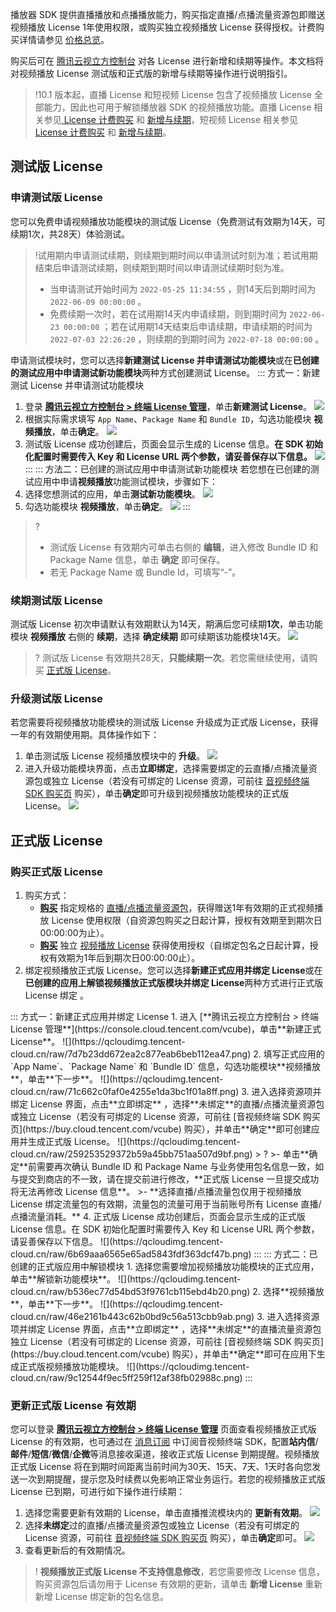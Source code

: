 播放器 SDK 提供直播播放和点播播放能力，购买指定直播/点播流量资源包即赠送视频播放 License 1年使用权限，或购买独立视频播放 License 获得授权。计费购买详情请参见 [价格总览](https://cloud.tencent.com/document/product/881/20193#.E8.AE.A1.E8.B4.B9.E4.BB.B7.E6.A0.BC)。

购买后可在 [腾讯云视立方控制台](https://console.cloud.tencent.com/vcube) 对各 License 进行新增和续期等操作。本文档将对视频播放 License 测试版和正式版的新增与续期等操作进行说明指引。

> !10.1 版本起，直播 License 和短视频 License 包含了视频播放 License 全部能力，因此也可用于解锁播放器 SDK 的视频播放功能。直播 License 相关参见[ License 计费购买](https://cloud.tencent.com/document/product/454/8008#sdklicense) 和 [新增与续期](https://cloud.tencent.com/document/product/454/34750)，短视频 License 相关参见 [License 计费购买](https://cloud.tencent.com/document/product/584/9368) 和 [新增与续期](https://cloud.tencent.com/document/product/584/54333)。

[](id:test)
## 测试版 License

[](id:creat_test)
### 申请测试版 License

您可以免费申请视频播放功能模块的测试版 License（免费测试有效期为14天，可续期1次，共28天）体验测试。

>!试用期内申请测试续期，则续期到期时间以申请测试时刻为准；若试用期结束后申请测试续期，则续期到期时间以申请测试续期时刻为准。
>
> - 当申请测试开始时间为  `2022-05-25 11:34:55` ，则14天后到期时间为  `2022-06-09 00:00:00` 。
> - 免费续期一次时，若在试用期14天内申请续期，则到期时间为  `2022-06-23 00:00:00` ；若在试用期14天结束后申请续期，申请续期的时间为  `2022-07-03 22:26:20` ，则续期的到期时间为  `2022-07-18 00:00:00` 。

申请测试模块时，您可以选择**新建测试 License 并申请测试功能模块**或在**已创建的测试应用中申请测试新功能模块**两种方式创建测试 License。
<dx-tabs>
::: 方式一：新建测试 License 并申请测试功能模块
1. 登录 [**腾讯云视立方控制台 > 终端 License 管理**](https://console.cloud.tencent.com/vcube)，单击**新建测试 License**。
![](https://qcloudimg.tencent-cloud.cn/raw/4d63d6f14f82ba1775083ed461c5f5db.png)
2. 根据实际需求填写 `App Name`、`Package Name` 和 `Bundle ID`，勾选功能模块 **视频播放**，单击**确定**。
![](https://qcloudimg.tencent-cloud.cn/raw/5cbcb932c3adc91a544734b623b82a6f.png)
3. 测试版 License 成功创建后，页面会显示生成的 License 信息。**在 SDK 初始化配置时需要传入 Key 和 License URL 两个参数，请妥善保存以下信息。**
![](https://qcloudimg.tencent-cloud.cn/raw/dd744a0bc93b11e78b2e35ab5b94e8c4.png)
:::
::: 方法二：已创建的测试应用中申请测试新功能模块
若您想在已创建的测试应用中申请**视频播放**功能测试模块，步骤如下：
1. 选择您想测试的应用，单击**测试新功能模块**。
![](https://qcloudimg.tencent-cloud.cn/raw/6be952eb22fdc3db08c931c250a84e9c.png)
2. 勾选功能模块 **视频播放**，单击**确定**。
![](https://qcloudimg.tencent-cloud.cn/raw/11ee4dff2ac3bb1f54eeda1fa4a16190.png)
:::
</dx-tabs>

>? 
>- 测试版 License 有效期内可单击右侧的 **编辑**，进入修改 Bundle ID 和 Package Name 信息，单击 **确定** 即可保存。
>- 若无 Package Name 或 Bundle Id，可填写“-”。


[](id:renew_test)
### 续期测试版 License
测试版 License 初次申请默认有效期默认为14天，期满后您可续期**1次**，单击功能模块 **视频播放** 右侧的 **续期**，选择 **确定续期** 即可续期该功能模块14天。
![](https://qcloudimg.tencent-cloud.cn/raw/18b285cfa67a609ebc3c2930bc806594.png)
>? 测试版 License 有效期共28天，**只能续期一次**。若您需继续使用，请购买 [正式版 License](#formal)。

[](id:up_test)
### 升级测试版 License
若您需要将视频播放功能模块的测试版 License 升级成为正式版 License，获得一年的有效期使用期。具体操作如下：
1. 单击测试版 License 视频播放模块中的 **升级**。
![](https://qcloudimg.tencent-cloud.cn/raw/4d597ddb02ab4013b8debbae868961b5.png)
2. 进入升级功能模块界面，点击**立即绑定**，选择需要绑定的云直播/点播流量资源包或独立 License（若没有可绑定的 License 资源，可前往 [音视频终端 SDK 购买页](https://buy.cloud.tencent.com/vcube) 购买），单击**确定**即可升级到视频播放功能模块的正式版 License。
![](https://qcloudimg.tencent-cloud.cn/raw/4fe6ab5100b60058af34ebc1dfbcf14a.png)

[](id:formal)
## 正式版 License

[](id:creat_formal)
### 购买正式版 License
1. 购买方式：
	- [**购买**](https://buy.cloud.tencent.com/vcube) 指定规格的 [直播/点播流量资源包]()，获得赠送1年有效期的正式视频播放 License 使用权限（自资源包购买之日起计算，授权有效期至到期次日00:00:00为止）。
	- [**购买**](https://buy.cloud.tencent.com/vcube) 独立 [视频播放 License]() 获得使用授权（自绑定包名之日起计算，授权有效期为1年后到期次日00:00:00止）。
2. 绑定视频播放正式版 License。您可以选择**新建正式应用并绑定 License**或在**已创建的应用上解锁视频播放正式版模块并绑定 License**两种方式进行正式版 License 绑定 。
<dx-tabs>
::: 方式一：新建正式应用并绑定 License
1. 进入 [**腾讯云视立方控制台 > 终端 License 管理**](https://console.cloud.tencent.com/vcube)，单击**新建正式 License**。
![](https://qcloudimg.tencent-cloud.cn/raw/7d7b23dd672ea2c877eab6beb112ea47.png)
2. 填写正式应用的 `App Name`、`Package Name` 和 `Bundle ID` 信息，勾选功能模块**视频播放**，单击**下一步**。
![](https://qcloudimg.tencent-cloud.cn/raw/71c662c0faf0e4255e1da3bc1f01a8ff.png)
3. 进入选择资源项并绑定 License 界面，点击**立即绑定** ，选择**未绑定**的直播/点播流量资源包或独立 License（若没有可绑定的 License 资源，可前往 [音视频终端 SDK 购买页](https://buy.cloud.tencent.com/vcube) 购买），并单击**确定**即可创建应用并生成正式版 License。
![](https://qcloudimg.tencent-cloud.cn/raw/259253529372b59a45bb751aa507d9bf.png)
> ?
>- 单击**确定**前需要再次确认 Bundle ID 和 Package Name 与业务使用包名信息一致，如与提交到商店的不一致，请在提交前进行修改，**正式版 License 一旦提交成功将无法再修改 License 信息**。
>- **选择直播/点播流量包仅用于视频播放 License 绑定流量包的有效期，流量包的流量可用于当前账号所有 License 直播/点播流量消耗。**
4. 正式版 License 成功创建后，页面会显示生成的正式版 License 信息。在 SDK 初始化配置时需要传入 Key 和 License URL 两个参数，请妥善保存以下信息。
![](https://qcloudimg.tencent-cloud.cn/raw/6b69aaa6565e65ad5843fdf363dcf47b.png)
:::
::: 方式二：已创建的正式版应用中解锁模块
1. 选择您需要增加视频播放功能模块的正式应用，单击**解锁新功能模块**。
![](https://qcloudimg.tencent-cloud.cn/raw/b536ec77d54bd53f9761cb115ebd4b20.png)
2. 选择**视频播放**，单击**下一步**。
![](https://qcloudimg.tencent-cloud.cn/raw/46e2161b443c62b0bd9c56a513cbb9ab.png)
3. 进入选择资源项并绑定 License 界面，点击**立即绑定** ，选择**未绑定**的直播流量资源包独立 License（若没有可绑定的 License 资源，可前往 [音视频终端 SDK 购买页](https://buy.cloud.tencent.com/vcube) 购买），并单击**确定**即可在应用下生成正式版视频播放功能模块。
![](https://qcloudimg.tencent-cloud.cn/raw/9c12544f9ec5ff259f12af38fb02988c.png)
:::
</dx-tabs>

[](id:update_formal)
### 更新正式版 License 有效期
您可以登录 [**腾讯云视立方控制台 > 终端 License 管理**](https://console.cloud.tencent.com/vcube) 页面查看视频播放正式版 License 的有效期，也可通过在 [消息订阅](https://console.cloud.tencent.com/message/subscription) 中订阅音视频终端 SDK，配置**站内信**/**邮件**/**短信**/**微信**/**企微**等消息接收渠道，接收正式版 License 到期提醒。视频播放正式版 License 将在到期时间距离当前时间为30天、15天、7天、1天时各向您发送一次到期提醒，提示您及时续费以免影响正常业务运行。若您的视频播放正式版 License 已到期，可进行如下操作进行续期：
1. 选择您需要更新有效期的 License，单击直播推流模块内的 **更新有效期**。
![](https://qcloudimg.tencent-cloud.cn/raw/8063f52361e98ffbdd904ffa5d640b74.jpg)
2. 选择**未绑定**过的直播/点播流量资源包或独立 License（若没有可绑定的 License 资源，可前往 [音视频终端 SDK 购买页](https://buy.cloud.tencent.com/vcube) 购买），单击**确定**即可。
![](https://qcloudimg.tencent-cloud.cn/raw/c0908161aa4d18f6bc2507322e8e95f5.png)
3. 查看更新后的有效期情况。

>! **视频播放正式版 License 不支持信息修改**，若您需要修改 License 信息，购买资源包后请勿用于 License 有效期的更新，请单击 **新增 License** 重新新增 License 绑定新的包名信息。
